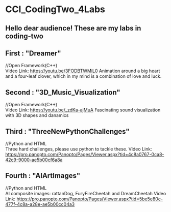 # CCI_CodingTwo_4Labs
## Hello dear audience! These are my labs in coding-two
## First : "Dreamer"
//Open Framework(C++)  
Video Link: https://youtu.be/3FODBTWMiL0
Animation around a big heart and a four-leaf clover, which in my mind is a combination of love and luck.  

## Second : "3D_Music_Visualization"
//Open Framework(C++)  
Video Link: https://youtu.be/_zdKa-ajMuA
Fascinating sound visualization with 3D shapes and danamics  

## Third : "ThreeNewPythonChallenges"
//Python and HTML   
Three hard challenges, please use python to tackle these.
Video Link: https://pro.panopto.com/Panopto/Pages/Viewer.aspx?tid=4c8a0767-0ca8-42c9-9000-ae5b00cf6a8a
## Fourth : "AIArtImages" 
//Python and HTML  
AI composite images: rattanDog, FuryFireCheetah and DreamCheetah
Video Link: https://pro.panopto.com/Panopto/Pages/Viewer.aspx?tid=5be5e80c-477f-4c8a-a28e-ae5b00cc04a3
